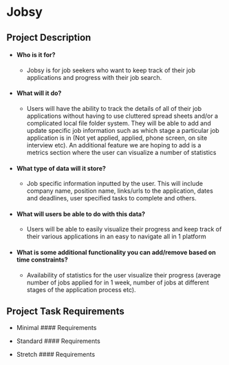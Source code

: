 # Jobsy

## Project Description
- #### Who is it for?
  - Jobsy is for job seekers who want to keep track of their job applications and progress with their job search.

- #### What will it do? 
  - Users will have the ability to track the details of all of their job applications without having to use cluttered spread sheets and/or a complicated local file folder system. They will be able to add and update specific job information such as which stage a particular job application is in (Not yet applied, applied, phone screen, on site interview etc). An additional feature we are hoping to add is a metrics section where the user can visualize a number of statistics
 
- #### What type of data will it store?
  - Job specific  information  inputted by the user. This will include company name, position name, links/urls to the application, dates and deadlines, user specified tasks to complete and others.
  
- #### What will users be able to do with this data?
  - Users will be able to easily visualize their progress and keep track of their various applications in an easy to navigate all in  1 platform
  
- #### What is some additional functionality you can add/remove based on time constraints?
  - Availability of statistics for the user visualize  their progress (average number of jobs applied for in 1 week, number of jobs at different stages of the application process etc).  

## Project Task Requirements

- Minimal #### Requirements

- Standard #### Requirements

- Stretch #### Requirements

